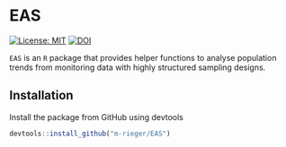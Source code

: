 # EAS

<!-- batches: start -->
[![License: MIT](https://img.shields.io/badge/License-MIT-green.svg)](https://github.com/m-rieger/EAS/blob/main/LICENSE.md) [![DOI](https://zenodo.org/badge/DOI/10.5281/zenodo.12517388.svg)](https://zenodo.org/doi/10.5281/zenodo.12517388)
<!-- batches: end -->

`EAS` is an `R` package that provides helper functions to analyse population trends from monitoring data with highly structured sampling designs.

## Installation

Install the package from GitHub using devtools

```r
devtools::install_github("m-rieger/EAS")
```

